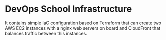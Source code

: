 # DevOps School Infrastructure

It contains simple IaC configuration based on Terraform that can create two AWS EC2 instances with a nginx web servers on board and CloudFront that balances traffic between this instances.
